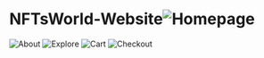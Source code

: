 # NFTsWorld-Website![Homepage](https://user-images.githubusercontent.com/102834064/205513278-aa2817d4-60fb-49a4-a431-a5dff431750b.jpg)
![About](https://user-images.githubusercontent.com/102834064/205513279-f1187e57-f1d4-4be9-ae26-c740c96d5417.png)
![Explore](https://user-images.githubusercontent.com/102834064/205513281-6423976e-112e-437e-b1dc-1872872117f2.jpg)
![Cart](https://user-images.githubusercontent.com/102834064/205513282-72de1d4d-6303-47f4-aae0-7c82c8db61aa.png)
![Checkout](https://user-images.githubusercontent.com/102834064/205513284-08db74e1-6bb9-489d-8376-6d914219a54c.png)

